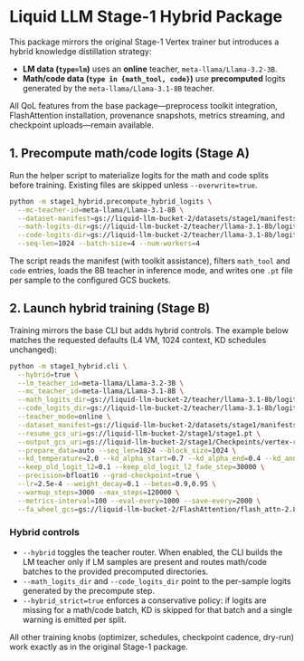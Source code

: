 # Liquid LLM Stage-1 Hybrid Package

This package mirrors the original Stage-1 Vertex trainer but introduces a hybrid
knowledge distillation strategy:

* **LM data (`type=lm`)** uses an **online** teacher, `meta-llama/Llama-3.2-3B`.
* **Math/code data (`type in {math_tool, code}`)** use **precomputed** logits
  generated by the `meta-llama/Llama-3.1-8B` teacher.

All QoL features from the base package—preprocess toolkit integration, FlashAttention
installation, provenance snapshots, metrics streaming, and checkpoint uploads—remain
available.

## 1. Precompute math/code logits (Stage A)

Run the helper script to materialize logits for the math and code splits before
training. Existing files are skipped unless `--overwrite=true`.

```bash
python -m stage1_hybrid.precompute_hybrid_logits \
  --mc-teacher-id=meta-llama/Llama-3.1-8B \
  --dataset-manifest=gs://liquid-llm-bucket-2/datasets/stage1/manifests/stage1.jsonl \
  --math-logits-dir=gs://liquid-llm-bucket-2/teacher/llama-3.1-8b/logits/math/ \
  --code-logits-dir=gs://liquid-llm-bucket-2/teacher/llama-3.1-8b/logits/code/ \
  --seq-len=1024 --batch-size=4 --num-workers=4
```

The script reads the manifest (with toolkit assistance), filters `math_tool` and
`code` entries, loads the 8B teacher in inference mode, and writes one `.pt` file
per sample to the configured GCS buckets.

## 2. Launch hybrid training (Stage B)

Training mirrors the base CLI but adds hybrid controls. The example below matches
the requested defaults (L4 VM, 1024 context, KD schedules unchanged):

```bash
python -m stage1_hybrid.cli \
  --hybrid=true \
  --lm_teacher_id=meta-llama/Llama-3.2-3B \
  --mc_teacher_id=meta-llama/Llama-3.1-8B \
  --math_logits_dir=gs://liquid-llm-bucket-2/teacher/llama-3.1-8b/logits/math/ \
  --code_logits_dir=gs://liquid-llm-bucket-2/teacher/llama-3.1-8b/logits/code/ \
  --teacher_mode=online \
  --dataset_manifest=gs://liquid-llm-bucket-2/datasets/stage1/manifests/stage1.jsonl \
  --resume_gcs_uri=gs://liquid-llm-bucket-2/stage1/stage1.pt \
  --output_gcs_uri=gs://liquid-llm-bucket-2/stage1/Checkpoints/vertex-runs \
  --prepare_data=auto --seq_len=1024 --block_size=1024 \
  --kd_temperature=2.0 --kd_alpha_start=0.7 --kd_alpha_end=0.4 --kd_anneal_pct=0.3 \
  --keep_old_logit_l2=0.1 --keep_old_logit_l2_fade_step=30000 \
  --precision=bfloat16 --grad-checkpoint=true \
  --lr=2.5e-4 --weight_decay=0.1 --betas=0.9,0.95 \
  --warmup_steps=3000 --max_steps=120000 \
  --metrics-interval=100 --eval-every=1000 --save-every=2000 \
  --fa_wheel_gcs=gs://liquid-llm-bucket-2/FlashAttention/flash_attn-2.8.3+cu12torch2.4cxx11abiTRUE-cp310-cp310-linux_x86_64.whl
```

### Hybrid controls

* `--hybrid` toggles the teacher router. When enabled, the CLI builds the LM
  teacher only if LM samples are present and routes math/code batches to the
  provided precomputed directories.
* `--math_logits_dir` and `--code_logits_dir` point to the per-sample logits
  generated by the precompute step.
* `--hybrid_strict=true` enforces a conservative policy: if logits are missing
  for a math/code batch, KD is skipped for that batch and a single warning is
  emitted per split.

All other training knobs (optimizer, schedules, checkpoint cadence, dry-run) work
exactly as in the original Stage-1 package.
